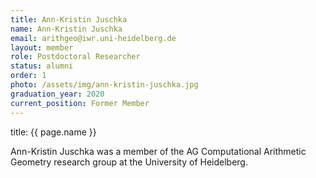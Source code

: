 ```yaml
---
title: Ann-Kristin Juschka
name: Ann-Kristin Juschka
email: arithgeo@iwr.uni-heidelberg.de
layout: member
role: Postdoctoral Researcher
status: alumni
order: 1
photo: /assets/img/ann-kristin-juschka.jpg
graduation_year: 2020
current_position: Former Member
---
```


title: {{ page.name }}

Ann-Kristin Juschka was a member of the AG Computational Arithmetic Geometry research group at the University of Heidelberg.